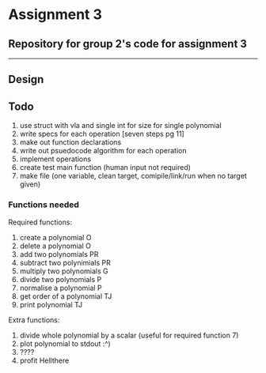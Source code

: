 # Assignment 3

## Repository for group 2's code for assignment 3
---
## Design

## Todo

 1. use struct with vla and single int for size for single polynomial
 2. write specs for each operation [seven steps pg 11]
 3. make out function declarations
 4. write out psuedocode algorithm for each operation
 5. implement operations
 6. create test main function (human input not required)
 7. make file (one variable, clean target, comipile/link/run when no target given)


### Functions needed

 Required functions:

 1. create a polynomial O
 2. delete a polynomial O
 3. add two polynomials PR
 4. subtract two polynimials PR
 5. multiply two polynomials G
 6. divide two polynomials P
 7. normalise a polynomial P
 8. get order of a polynomial TJ
 9. print polynomial TJ

 Extra functions:

 1. divide whole polynomial by a scalar (useful for required function 7)
 2. plot polynomial to stdout :^)
 3. ????
 4. profit 
Hellthere
